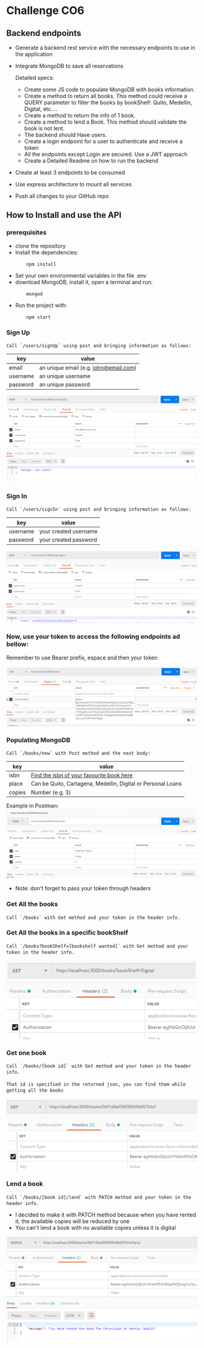 # Challenge CO6
## Backend endpoints

* Generate a backend rest service with the necessary endpoints to use in the application
* Integrate MongoDB to save all reservations

    Detailed specs:
    - Create some JS code to populate MongoDB with books information.
    - Create a method to return all books. This method could receive a QUERY parameter to filter the books by bookShelf: Quito, Medellin, Digital, etc….
    - Create a method to return the info of 1 book.
    - Create a method to lend a Book. This method should validate the book is not lent.
    - The backend should Have users.
    - Create a login endpoint for a user to authenticate and receive a token
    - All the endpoints except Login are secured. Use a JWT approach
    - Create a Detailed Readme on how to run the backend

* Create at least 3 endpoints to be consumed
* Use express architecture to mount all services
* Push all changes to your GitHub repo

## How to Install and use the API
### prerequisites
  * clone the repository
  * Install the dependencies:
    ```
        npm install
    ```
  * Set your own environmental variables in the file .env
  * download MongoDB, install it, open a terminal and run:
    ```
        mongod
    ```
  * Run the project with:
    ```
        npm start
    ```
### Sign Up
    Call `/users/signUp` using post and bringing information as follows:

| key   | value |
| ----- | ----- |
| email  | an unique email (e.g. john@email.com) |
| username | an unique username |
| password | an unique password |

![](images/signup.png)

### Sign In
    Call `/users/signIn` using post and bringing information as follows:

| key   | value |
| ----- | ----- |
| username | your created username |
| password | your created password |

![](images/signin.png)

### Now, use your token to access the following endpoints ad bellow:

Remember to use Bearer prefix, espace and then your token

![](images/token.png)

### Populating MongoDB
    Call `/books/new` with Post method and the next body:

| key   | value |
| ----- | ----- |
| isbn  | [Find the isbn of your favourite book here](https://isbnsearch.org/) |
| place | Can be Quito, Cartagena, Medellin, Digital or Personal Loans |
| copies | Number (e.g. 3) |

 Example in Postman:
 ![](images/newBook.png)

* Note: don't forget to pass your token through headers

### Get All the books
    Call `/books` with Get method and your token in the header info.

### Get All the books in a specific bookShelf
    Call `/books?bookShelf=[bookshelf wanted]` with Get method and your token in the header info.

  ![](images/allinbookshelf.png)

### Get one book
    Call `/books/[book id]` with Get method and your token in the header info.

    That id is specified in the returned json, you can find them while getting all the books

![](images/findid.png)

### Lend a book
    Call `/books/[book id]/lend` with PATCH method and your token in the header info.

 * I decided to make it with PATCH method because when you have rented it, the available copies will be reduced by one
 * You can't lend a book with no available copies unless it is digital

 ![](images/lendbook.png)